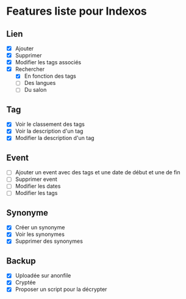 # Features liste pour Indexos

## Lien

- [x] Ajouter
- [x] Supprimer
- [x] Modifier les tags associés
- [x] Rechercher
  - [x] En fonction des tags
  - [ ] Des langues
  - [ ] Du salon

## Tag

- [x] Voir le classement des tags
- [x] Voir la description d'un tag
- [x] Modifier la description d'un tag

## Event

- [ ] Ajouter un event avec des tags et une date de début et une de fin
- [ ] Supprimer event
- [ ] Modifier les dates
- [ ] Modifier les tags

## Synonyme

- [x] Créer un synonyme
- [x] Voir les synonymes
- [x] Supprimer des synonymes

## Backup

- [x] Uploadée sur anonfile
- [x] Cryptée
- [x] Proposer un script pour la décrypter
